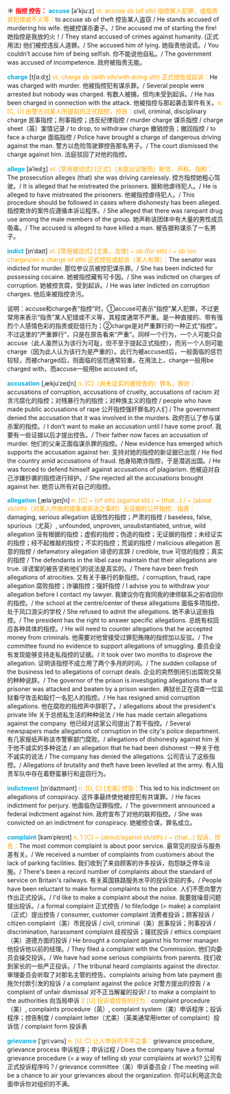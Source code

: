 ☀ <font color="red">**指控 控告：**</font>
<font color="sky blue">**accuse**</font> [ə'kju:z] 
<font color="orange">vt. accuse sb (of sth) 指控某人犯罪，或指责其犯错或不义等：</font>to accuse sb of theft 控告某人盗窃 / He stands accused of murdering his wife. 他被控谋杀妻子。/ She accused me of starting the fire! 她指控是我放的火！/ They stand accused of crimes against humanity. (正式用法) 他们被控违反人道罪。/ She accused him of lying. 她指责他说谎。/ You couldn’t accuse him of being selfish. 你不能说他自私。/ The government was accused of incompetence. 政府被指责无能。

<font color="sky blue">**charge**</font> [tʃɑːdӡ] 
<font color="orange">vt. charge sb (with sth/with doing sth) 正式控告或起诉：</font>He was charged with murder. 他被指控犯有谋杀罪。/ Several people were arrested but nobody was charged. 有数人被捕，但均未受到起诉。/ He has been charged in connection with the attack. 他被指控与那起袭击案件有关。<font color="orange">n. [C, U] 由警方对某人所提起的正式指控，控告：</font>civil, criminal, disciplinary charge 民事指控；刑事指控；违反纪律指控 / murder charge 谋杀指控 / charge sheet（英）案情记录 / to drop, to withdraw charge 撤销控告；撤回指控 / to face a charge 面临指控 / Police have brought a charge of dangerous driving against the man. 警方以危险驾驶罪控告那名男子。/ The court dismissed the charge against him. 法庭驳回了对他的指控。
           
<font color="sky blue">**allege**</font> [əˈledʒ]
<font color="orange">vt. [常用被动式] [正式]（未提出证据而）断言、声称、指称：</font>The prosecution alleges (that) she was driving carelessly. 控方指控她粗心驾驶。/ It is alleged that he mistreated the prisoners. 据称他虐待犯人。/ He is alleged to have mistreated the prisoners. 他被指控虐待犯人。/ This procedure should be followed in cases where dishonesty has been alleged. 指控欺诈的案件应遵循本诉讼程序。/ She alleged that there was rampant drug use among the male members of the group. 她声称该团体中有大量的男性成员吸毒。/ The accused is alleged to have killed a man. 被告据称谋杀了一名男子。
           
<font color="sky blue">**indict**</font> [ɪnˈdaɪt]
<font color="orange">vt. [常用被动式] [尤美，法律] ~ sb (for sth) / ~ sb (on charges/on a charge of sth) 正式控告或起诉（某人有罪）：</font>The senator was indicted for murder. 那位参议员被控犯谋杀罪。/ She has been indicted for possessing cocaine. 她被指控藏有可卡因。/ She was indicted on charges of corruption. 她被控贪腐，受到起诉。/ He was later indicted on corruption charges. 他后来被指控贪污。

说明：accuse和charge表“指控”时，①accuse可表示“指控”某人犯罪，不过更常用来表示“指责”某人犯错或不义等，其程度通常不严重。是一种直接的、带有强烈个人感情色彩的指责或贬低行为；②charge是对严重罪行的一种正式“指控”。不过这里的“严重罪行”，只是在原告看来“严重”。同样一个行为，一个人可能只会accuse（此人虽然认为该行为可耻，但不至于提起正式指控），而另一个人则可能charge（因为此人认为该行为是严重的）。此行为被accused后，一般面临的惩罚较轻，而被charged后，则面临的惩罚通常较重。在用法上，charge一般用be charged with，而accuse一般用be accused of。
           
<font color="sky blue">**accusation**</font> [ˌækjuˈzeɪʃn]
<font color="orange">n. [C]（尚未证实的被控告的）罪名，罪状：</font>accusations of corruption, accusations of cruelty, accusations of racism 对贪污腐化的指控；对残暴行为的指控；对种族主义的指控 / people who have made public accusations of rape 公开指控强奸罪名的人们 / The government denied the accusation that it was involved in the murders. 政府否认了参与谋杀案的指控。/ I don't want to make an accusation until I have some proof. 我要有一些证据以后才提出控告。/ Their father now faces an accusation of murder. 他们的父亲正面临谋杀罪的指控。/ New evidence has emerged which supports the accusation against her. 支持对她的指控的新证据已出现 / He fled the country amid accusations of fraud. 他身陷欺诈指控，于是潜逃出国。/ He was forced to defend himself against accusations of plagiarism. 他被迫对自己涉嫌抄袭的指控进行辩护。/ She rejected all the accusations brought against her. 她否认所有对自己的指控。
           
<font color="sky blue">**allegation**</font> [ˌæləˈgeɪʃn]
<font color="orange">n. [C] ~ (of sth) (against sb) / ~ (that…) / ~ (about sb/sth)（对某人所做的错事或非法之事的）无证据的公开指控、指责：</font>damaging, serious allegation 诋毁性的指控；严肃的指控 / baseless, false, spurious（尤英）, unfounded, unproven, unsubstantiated, untrue, wild allegation 没有根据的指控；虚假的指控；伪造的指控；无证据的指控；未经证实的指控；经不起推敲的指控；不实的指控；荒诞的指控 / malicious allegation 恶意的指控 / defamatory allegation 诽谤的言辞 / credible, true 可信的指控；真实的指控 / The defendants in the libel case maintain that their allegations are true. 诽谤案的被告坚称他们的说法是真实的。/ There have been fresh allegations of atrocities. 又有关于暴行的新指控。/ corruption, fraud, rape allegation 腐败指控；诈骗指控；强奸指控 / I advise you to withdraw your allegation before I contact my lawyer. 我建议你在我同我的律师联系之前收回你的指控。/ the school at the centre/center of these allegations 面临多项指控、处于风口浪尖的学校 / She refused to admit the allegations. 她不承认这些指控。/ The president has the right to answer specific allegations. 总统有权回应各种具体的指控。/ He will need to counter allegations that he accepted money from criminals. 他需要对他曾接受过罪犯贿赂的指控加以反驳。/ The committee found no evidence to support allegations of smuggling. 委员会没有发现能够支持走私指控的证据。/ It took over two months to disprove the allegation. 证明该指控不成立用了两个多月的时间。/ The sudden collapse of the business led to allegations of corrupt deals. 企业的突然倒闭引出腐败交易的种种说辞。/ The governor of the prison is investigating allegations that a prisoner was attacked and beaten by a prison warden. 典狱长正在调查一位监狱看守攻击和殴打一名犯人的指控。/ He has resigned amid corruption allegations. 他在腐败的指控声中辞职了。/ allegations about the president's private life 关于总统私生活的种种说法 / He has made certain allegations against the company. 他已经对这家公司提出了若干指控。/ Several newspapers made allegations of corruption in the city's police department. 有几家报纸声称该市警察部门腐败。/ allegations of dishonesty against him 关于他不诚实的多种说法 / an allegation that he had been dishonest 一种关于他不诚实的说法 / The company has denied the allegations. 公司否认了这些指控。/ Allegations of brutality and theft have been levelled at the army. 有人指责军队中存在着野蛮暴行和盗窃行为。
           
<font color="sky blue">**indictment**</font> [ɪnˈdaɪtmənt]
<font color="orange">n. [U, C] [尤美] 控告：</font>This led to his indictment on allegations of conspiracy. 这件事最终使他被控犯有共谋罪。/ He faces indictment for perjury. 他面临伪证罪指控。/ The government announced a federal indictment against him. 政府宣布了对他的联邦指控。/ She was convicted on an indictment for conspiracy. 她被控合谋，罪名成立。
           
<font color="sky blue">**complaint**</font> [kəmˈpleɪnt]
<font color="orange">n. 1 [C] ~ (about/against sb/sth) / ~ (that…) 投诉、控告：</font>The most common complaint is about poor service. 最常见的投诉与服务差有关。/ We received a number of complaints from customers about the lack of parking facilities. 我们收到了来自顾客的许多投诉，抱怨缺乏停车设施。/ There's been a record number of complaints about the standard of service on Britain's railways. 有关英国铁路服务水平的投诉空前的多。/ People have been reluctant to make formal complaints to the police. 人们不愿向警方作出正式投诉。/ I'd like to make a complaint about the noise. 我要就噪音问题提出投诉。/ a formal complaint 正式控告 / to file/lodge (= make) a complaint（正式）提出控告 / consumer, customer complaint 消费者投诉；顾客投诉 / citizen complaint（美）市民投诉 / civil, criminal（美）民事投诉；刑事投诉 / discrimination, harassment complaint 歧视投诉；骚扰投诉 / ethics complaint（美）道德方面的投诉 / He brought a complaint against his former manager. 他投诉他以前的经理。/ They filed a complaint with the Commission. 他们向委员会操交投诉。/ We have had some serious complaints from parents. 找们收到家长的一些严正投诉。/ The tribunal heard complaints against the director. 审理委员会听取了对那名主管的控告。complaints arising from late payment 由拖欠付款引发的投诉 / a complaint against the police 对警方提出的控告 / a complaint of unfair dismissal 对不正当解雇的投诉! / to make a complaint to the authorities 向当局申诉 <font color="orange">2 [U] 投诉或控告的行为：</font>complaint procedure（美）, complaints procedure（英）, complaint system（美）申诉程序；投诉程序；控告制度 / complaint letter（尤美）（英美通常用letter of complaint）投诉信 / complaint form 投诉表

<font color="sky blue">**grievance**</font> [ˈgri:vəns]
<font color="orange">n. [U, C] 让人申诉的不平之事：</font>grievance procedure, grievance process 申诉程序；申诉过程 / Does the company have a formal grievance procedure (= a way of telling sb your complaints at work)? 公司有正式投诉程序吗？/ grievance committee（美）申诉委员会 / The meeting will be a chance to air your grievances about the organization. 你可以利用这次会面申诉你对组织的不满。